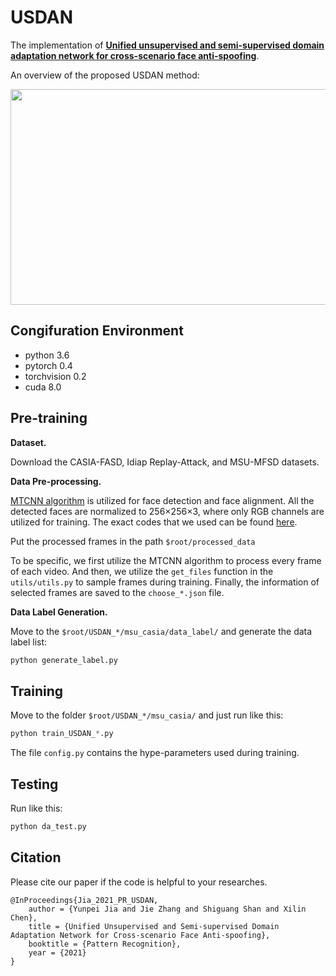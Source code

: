 # USDAN 
The implementation of [**Unified unsupervised and semi-supervised domain adaptation network for cross-scenario face anti-spoofing**](https://www.sciencedirect.com/science/article/abs/pii/S0031320321000753).

An overview of the proposed USDAN method:

<div align=center>
<img src="https://github.com/taylover-pei/Code-during-the-master-degree/tree/master/PR2021_USDAN/PR2021-USDAN-release/article" width="700" height="345" />
</div>

## Congifuration Environment
- python 3.6 
- pytorch 0.4 
- torchvision 0.2
- cuda 8.0

## Pre-training

**Dataset.** 

Download the CASIA-FASD, Idiap Replay-Attack, and MSU-MFSD datasets.

**Data Pre-processing.** 

[MTCNN algorithm](https://ieeexplore.ieee.org/abstract/document/7553523) is utilized for face detection and face alignment. All the detected faces are normalized to 256$\times$256$\times$3, where only RGB channels are utilized for training. The exact codes that we used can be found [here](https://github.com/YYuanAnyVision/mxnet_mtcnn_face_detection).

Put the processed frames in the path `$root/processed_data`

To be specific, we first utilize the MTCNN algorithm to process every frame of each video. And then, we utilize the `get_files` function in the `utils/utils.py` to sample frames during training. Finally, the information of selected frames are saved to the `choose_*.json` file.

**Data Label Generation.** 

Move to the `$root/USDAN_*/msu_casia/data_label/` and generate the data label list:
```python
python generate_label.py
```

## Training

Move to the folder `$root/USDAN_*/msu_casia/` and just run like this:
```python
python train_USDAN_*.py
```

The file `config.py` contains the hype-parameters used during training.

## Testing

Run like this:
```python
python da_test.py
```

## Citation
Please cite our paper if the code is helpful to your researches.
```
@InProceedings{Jia_2021_PR_USDAN,
    author = {Yunpei Jia and Jie Zhang and Shiguang Shan and Xilin Chen},
    title = {Unified Unsupervised and Semi-supervised Domain Adaptation Network for Cross-scenario Face Anti-spoofing},
    booktitle = {Pattern Recognition},
    year = {2021}
}
```




